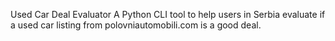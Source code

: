 Used Car Deal Evaluator
A Python CLI tool to help users in Serbia evaluate if a used car listing from polovniautomobili.com is a good deal.